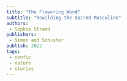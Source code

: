 ```yaml
---
title: "The Flowering Wand"
subtitle: "Rewilding the Sacred Masculine"
authors: 
 - Sophie Strand
publishers:
 - Simon and Schuster
publish: 2022
tags: 
 - nonfic
 - nature
 - stories
---
```

